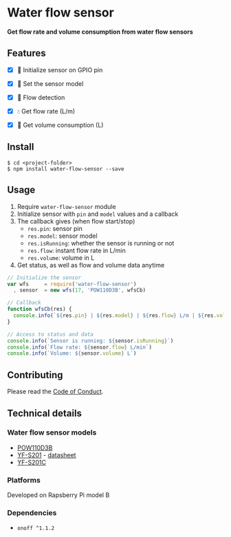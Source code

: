# Water flow sensor

**Get flow rate and volume consumption from water flow sensors**


## Features

- [x] :electric_plug: Initialize sensor on GPIO pin
- [x] :articulated_lorry: Set the sensor model
- [x] :shower: Flow detection
- [x] :droplet: Get flow rate (L/m)
- [x] :baby_bottle: Get volume consumption (L)


## Install

```shell
$ cd <project-folder>
$ npm install water-flow-sensor --save
```


## Usage

1. Require `water-flow-sensor` module
2. Initialize sensor with `pin` and `model` values and a callback
3. The callback gives (when flow start/stop)
    * `res.pin`: sensor pin
    * `res.model`: sensor model
    * `res.isRunning`: whether the sensor is running or not
    * `res.flow`: instant flow rate in L/min
    * `res.volume`: volume in L
4. Get status, as well as flow and volume data anytime

```js
// Initialize the sensor
var wfs     = require('water-flow-sensor')
  , sensor  = new wfs(17, 'POW110D3B', wfsCb)

// Callback
function wfsCb(res) {
  console.info(`${res.pin} | ${res.model} | ${res.flow} L/m | ${res.volume} L | ${res.pulses}`)
}

// Access to status and data
console.info(`Sensor is running: ${sensor.isRunning}`)
console.info(`Flow rate: ${sensor.flow} L/min`)
console.info(`Volume: ${sensor.volume} L`)
```


## Contributing
Please read the [Code of Conduct]().


## Technical details

### Water flow sensor models

* [POW110D3B](http://wiki.seeedstudio.com/wiki/G1/2_Water_Flow_sensor)
* [YF-S201](http://www.hobbytronics.co.uk/yf-s201-water-flow-meter) - [datasheet](http://www.hobbytronics.co.uk/datasheets/sensors/YF-S201.pdf)
* [YF-S201C](http://digitalmeans.co.uk/shop/g0.5_water_flow_sensor_enclosure)

### Platforms

Developed on Rapsberry Pi model B


### Dependencies

* `onoff ^1.1.2`
